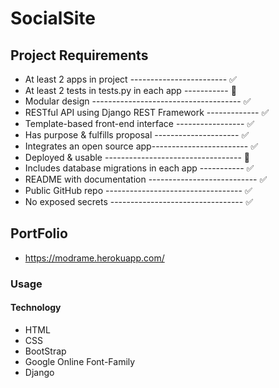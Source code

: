 # SocialSite


## Project Requirements

* At least 2 apps in project	 ------------------------ ✅
* At least 2 tests in tests.py in each app	----------- 🚫
* Modular design	------------------------------------- ✅
* RESTful API using Django REST Framework	------------- ✅	
* Template-based front-end interface	----------------- ✅
* Has purpose & fulfills proposal	--------------------- ✅	
* Integrates an open source app------------------------ ✅
* Deployed & usable	 ---------------------------------- 🚫
* Includes database migrations in each app	----------- ✅
* README with documentation	--------------------------- ✅	
* Public GitHub repo ---------------------------------- ✅	
* No exposed secrets	--------------------------------- ✅


## PortFolio

* https://modrame.herokuapp.com/ 

### Usage



#### Technology

* HTML
* CSS
* BootStrap
* Google Online Font-Family
* Django


